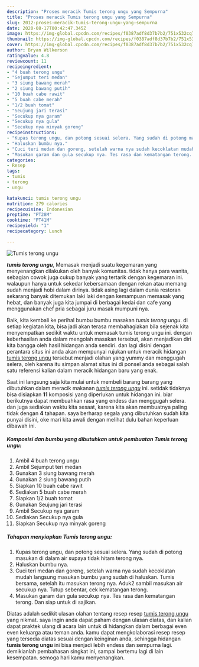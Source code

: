 ```yaml
---
description: "Proses meracik Tumis terong ungu yang Sempurna"
title: "Proses meracik Tumis terong ungu yang Sempurna"
slug: 2012-proses-meracik-tumis-terong-ungu-yang-sempurna
date: 2020-08-17T00:42:47.345Z
image: https://img-global.cpcdn.com/recipes/f0387adf8d37b7b2/751x532cq70/tumis-terong-ungu-foto-resep-utama.jpg
thumbnail: https://img-global.cpcdn.com/recipes/f0387adf8d37b7b2/751x532cq70/tumis-terong-ungu-foto-resep-utama.jpg
cover: https://img-global.cpcdn.com/recipes/f0387adf8d37b7b2/751x532cq70/tumis-terong-ungu-foto-resep-utama.jpg
author: Bryan Wilkerson
ratingvalue: 4.8
reviewcount: 11
recipeingredient:
- "4 buah terong ungu"
- "Sejumput teri medan"
- "3 siung bawang merah"
- "2 siung bawang putih"
- "10 buah cabe rawit"
- "5 buah cabe merah"
- "1/2 buah tomat"
- "Seujung jari terasi"
- "Secukup nya garam"
- "Secukup nya gula"
- "Secukup nya minyak goreng"
recipeinstructions:
- "Kupas terong ungu, dan potong sesuai selera. Yang sudah di potong masukan di dalam air supaya tidak hitam terong nya."
- "Haluskan bumbu nya."
- "Cuci teri medan dan goreng, setelah warna nya sudah kecoklatan mudah langsung masukan bumbu yang sudah di haluskan. Tumis bersama, setelah itu masukan terong nya. Aduk2 sambil masukan air secukup nya. Tutup sebentar, cek kematangan terong."
- "Masukan garam dan gula secukup nya. Tes rasa dan kematangan terong. Dan siap untuk di sajikan."
categories:
- Resep
tags:
- tumis
- terong
- ungu

katakunci: tumis terong ungu 
nutrition: 279 calories
recipecuisine: Indonesian
preptime: "PT28M"
cooktime: "PT41M"
recipeyield: "1"
recipecategory: Lunch

---
```



![Tumis terong ungu](https://img-global.cpcdn.com/recipes/f0387adf8d37b7b2/751x532cq70/tumis-terong-ungu-foto-resep-utama.jpg)

<b><i>tumis terong ungu</i></b>, Memasak menjadi suatu kegemaran yang menyenangkan dilakukan oleh banyak komunitas. tidak hanya para wanita, sebagian cowok juga cukup banyak yang tertarik dengan kegemaran ini. walaupun hanya untuk sekedar kebersamaan dengan rekan atau memang sudah menjadi hobi dalam dirinya. tidak asing lagi dalam dunia restoran sekarang banyak ditemukan laki laki dengan kemampuan memasak yang hebat, dan banyak juga kita jumpai di berbagai kedai dan cafe yang menggunakan chef pria sebagai juru masak mumpuni nya.



Baik, kita kembali ke perihal bumbu bumbu masakan <i>tumis terong ungu</i>. di setiap kegiatan kita, bisa jadi akan terasa membahagiakan bila sejenak kita menyempatkan sedikit waktu untuk memasak tumis terong ungu ini. dengan keberhasilan anda dalam mengolah masakan tersebut, akan menjadikan diri kita bangga oleh hasil hidangan anda sendiri. dan lagi disini dengan perantara situs ini anda akan mempunyai rujukan untuk meracik hidangan <u>tumis terong ungu</u> tersebut menjadi olahan yang yummy dan menggugah selera, oleh karena itu simpan alamat situs ini di ponsel anda sebagai salah satu referensi kalian dalam meracik hidangan baru yang enak.


Saat ini langsung saja kita mulai untuk membeli barang barang yang dibutuhkan dalam meracik makanan <u><i>tumis terong ungu</i></u> ini. setidak tidaknya bisa disiapkan <b>11</b> komposisi yang diperlukan untuk hidangan ini. biar berikutnya dapat membuahkan rasa yang endess dan menggugah selera. dan juga sediakan waktu kita sesaat, karena kita akan membuatnya paling tidak dengan <b>4</b> tahapan. saya berharap segala yang dibutuhkan sudah kita punyai disini, oke mari kita awali dengan melihat dulu bahan keperluan dibawah ini.

<!--inarticleads1-->

##### Komposisi dan bumbu yang dibutuhkan untuk pembuatan Tumis terong ungu:

1. Ambil 4 buah terong ungu
1. Ambil Sejumput teri medan
1. Gunakan 3 siung bawang merah
1. Gunakan 2 siung bawang putih
1. Siapkan 10 buah cabe rawit
1. Sediakan 5 buah cabe merah
1. Siapkan 1/2 buah tomat
1. Gunakan Seujung jari terasi
1. Ambil Secukup nya garam
1. Sediakan Secukup nya gula
1. Siapkan Secukup nya minyak goreng




<!--inarticleads2-->

##### Tahapan menyiapkan Tumis terong ungu:

1. Kupas terong ungu, dan potong sesuai selera. Yang sudah di potong masukan di dalam air supaya tidak hitam terong nya.
1. Haluskan bumbu nya.
1. Cuci teri medan dan goreng, setelah warna nya sudah kecoklatan mudah langsung masukan bumbu yang sudah di haluskan. Tumis bersama, setelah itu masukan terong nya. Aduk2 sambil masukan air secukup nya. Tutup sebentar, cek kematangan terong.
1. Masukan garam dan gula secukup nya. Tes rasa dan kematangan terong. Dan siap untuk di sajikan.




Diatas adalah sedikit ulasan olahan tentang resep resep <u>tumis terong ungu</u> yang nikmat. saya ingin anda dapat paham dengan ulasan diatas, dan kalian dapat praktek ulang di acara lain untuk di hidangkan dalam berbagai even even keluarga atau teman anda. kamu dapat mengkolaborasi resep resep yang tersedia diatas sesuai dengan keinginan anda, sehingga hidangan <b>tumis terong ungu</b> ini bisa menjadi lebih endess dan sempurna lagi. demikianlah pembahasan singkat ini, sampai bertemu lagi di lain kesempatan. semoga hari kamu menyenangkan.

